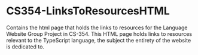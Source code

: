 # CS354-LinksToResourcesHTML
Contains the html page that holds the links to resources for the Language Website Group Project in CS-354. This HTML page holds links to resources relevant to the TypeScript language, the subject the entirety of the website is dedicated to.
